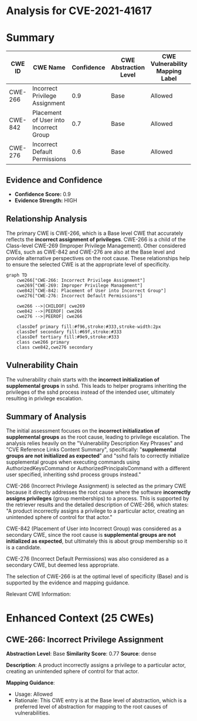 # Analysis for CVE-2021-41617

# Summary
| CWE ID | CWE Name | Confidence | CWE Abstraction Level | CWE Vulnerability Mapping Label | CWE-Vulnerability Mapping Notes |
|---|---|---|---|---|---|
| CWE-266 | Incorrect Privilege Assignment | 0.9 | Base | Allowed | Primary CWE |
| CWE-842 | Placement of User into Incorrect Group | 0.7 | Base | Allowed | Secondary Candidate |
| CWE-276 | Incorrect Default Permissions | 0.6 | Base | Allowed | Secondary Candidate |

## Evidence and Confidence

*   **Confidence Score:** 0.9
*   **Evidence Strength:** HIGH

## Relationship Analysis
The primary CWE is CWE-266, which is a Base level CWE that accurately reflects the **incorrect assignment of privileges**. CWE-266 is a child of the Class-level CWE-269 (Improper Privilege Management). Other considered CWEs, such as CWE-842 and CWE-276 are also at the Base level and provide alternative perspectives on the root cause. These relationships help to ensure the selected CWE is at the appropriate level of specificity.

```mermaid
graph TD
    cwe266["CWE-266: Incorrect Privilege Assignment"]
    cwe269["CWE-269: Improper Privilege Management"]
    cwe842["CWE-842: Placement of User into Incorrect Group"]
    cwe276["CWE-276: Incorrect Default Permissions"]

    cwe266 -->|CHILDOF| cwe269
    cwe842 -->|PEEROF| cwe266
    cwe276 -->|PEEROF| cwe266

    classDef primary fill:#f96,stroke:#333,stroke-width:2px
    classDef secondary fill:#69f,stroke:#333
    classDef tertiary fill:#9e9,stroke:#333
    class cwe266 primary
    class cwe842,cwe276 secondary
```

## Vulnerability Chain
The vulnerability chain starts with the **incorrect initialization of supplemental groups** in sshd. This leads to helper programs inheriting the privileges of the sshd process instead of the intended user, ultimately resulting in privilege escalation.

## Summary of Analysis
The initial assessment focuses on the **incorrect initialization of supplemental groups** as the root cause, leading to privilege escalation. The analysis relies heavily on the "Vulnerability Description Key Phrases" and "CVE Reference Links Content Summary", specifically: "**supplemental groups are not initialized as expected**" and "sshd fails to correctly initialize supplemental groups when executing commands using AuthorizedKeysCommand or AuthorizedPrincipalsCommand with a different user specified, inheriting sshd process groups instead."

CWE-266 (Incorrect Privilege Assignment) is selected as the primary CWE because it directly addresses the root cause where the software **incorrectly assigns privileges** (group memberships) to a process. This is supported by the retriever results and the detailed description of CWE-266, which states: "A product incorrectly assigns a privilege to a particular actor, creating an unintended sphere of control for that actor."

CWE-842 (Placement of User into Incorrect Group) was considered as a secondary CWE, since the root cause is **supplemental groups are not initialized as expected**, but ultimately this is about group membership so it is a candidate.

CWE-276 (Incorrect Default Permissions) was also considered as a secondary CWE, but deemed less appropriate.

The selection of CWE-266 is at the optimal level of specificity (Base) and is supported by the evidence and mapping guidance.

Relevant CWE Information:

# Enhanced Context (25 CWEs)

## CWE-266: Incorrect Privilege Assignment
**Abstraction Level**: Base
**Similarity Score**: 0.77
**Source**: dense

**Description**:
A product incorrectly assigns a privilege to a particular actor, creating an unintended sphere of control for that actor.

**Mapping Guidance**:
- Usage: Allowed
- Rationale: This CWE entry is at the Base level of abstraction, which is a preferred level of abstraction for mapping to the root causes of vulnerabilities.